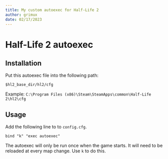```yaml
---
title: My custom autoexec for Half-Life 2
author: grimux
date: 02/17/2023
---
```


Half-Life 2 autoexec
====================

Installation
-------------
Put this autoexec file into the following path:

`$hl2_base_dir/hl2/cfg`

Example: `C:\Program Files (x86)\Steam\SteamApps\common\Half-Life 2\hl2\cfg`

Usage
-----
Add the following line to to `config.cfg`.

`bind "k" "exec autoexec"`

The autoexec will only be run once when the game starts.  It will need to be reloaded at every map change.  Use `k` to do this.
